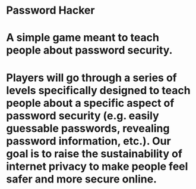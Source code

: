 # Password Hacker

# A simple game meant to teach people about password security.

# Players will go through a series of levels specifically designed to teach people about a specific aspect of password security (e.g. easily guessable passwords, revealing password information, etc.). Our goal is to raise the sustainability of internet privacy to make people feel safer and more secure online.


